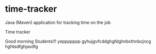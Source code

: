 # time-tracker
Java (Maven) application for tracking time on the job

Time tracker

Good morning Students!!!
yeppppppp
gyhujgvfcddghgfdghnbxthnbcjncg
hgfdsdfghjasdfg
